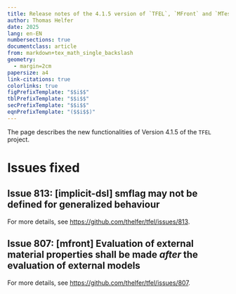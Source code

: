 ```yaml
---
title: Release notes of the 4.1.5 version of `TFEL`, `MFront` and `MTest`
author: Thomas Helfer
date: 2025
lang: en-EN
numbersections: true
documentclass: article
from: markdown+tex_math_single_backslash
geometry:
  - margin=2cm
papersize: a4
link-citations: true
colorlinks: true
figPrefixTemplate: "$$i$$"
tblPrefixTemplate: "$$i$$"
secPrefixTemplate: "$$i$$"
eqnPrefixTemplate: "($$i$$)"
---
```


The page describes the new functionalities of Version 4.1.5 of the
`TFEL` project.

# Issues fixed

## Issue 813: [implicit-dsl] smflag may not be defined for generalized behaviour

For more details, see <https://github.com/thelfer/tfel/issues/813>.

## Issue 807: [mfront] Evaluation of external material properties shall be made *after* the evaluation of external models

For more details, see <https://github.com/thelfer/tfel/issues/807>.

